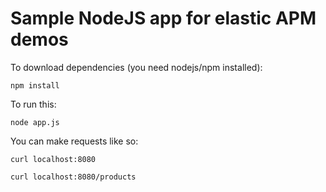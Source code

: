 # Sample NodeJS app for elastic APM demos

To download dependencies (you need nodejs/npm installed):

```
npm install
```

To run this:

```
node app.js
```

You can make requests like so:

```
curl localhost:8080

curl localhost:8080/products
```
